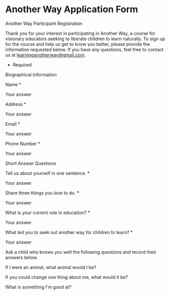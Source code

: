 # Another Way Application Form

Another Way Participant Registration

Thank you for your interest in participating in Another Way, a course for visionary educators seeking to liberate children to learn naturally. To sign up for the course and help us get to know you better, please provide the information requested below. If you have any questions, feel free to contact us at [learninganotherway@gmail.com](mailto:learninganotherway@gmail.com).

- Required

Biographical Information

Name *

Your answer

Address *

Your answer

Email *

Your answer

Phone Number *

Your answer

Short Answer Questions

Tell us about yourself in one sentence. *

Your answer

Share three things you love to do. *

Your answer

What is your current role in education? *

Your answer

What led you to seek out another way for children to learn? *

Your answer

Ask a child who knows you well the following questions and record their answers below.

If I were an animal, what animal would I be?

If you could change one thing about me, what would it be?

What is something I'm good at?


